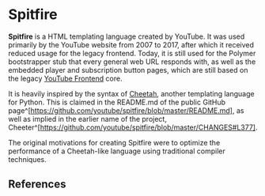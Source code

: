 # Spitfire

**Spitfire** is a HTML templating language created by YouTube. It was used primarily by the YouTube website from 2007 to 2017, after which it received reduced usage for the legacy frontend. Today, it is still used for the Polymer bootstrapper stub that every general web URL responds with, as well as the embedded player and subscription button pages, which are still based on the legacy [YouTube Frontend](#!/frontend/ytfe) core.

It is heavily inspired by the syntax of [Cheetah](https://cheetahtemplate.org/), another templating language for Python. This is claimed in the README.md of the public GitHub page^[https://github.com/youtube/spitfire/blob/master/README.md], as well as implied in the earlier name of the project, Cheeter^[https://github.com/youtube/spitfire/blob/master/CHANGES#L377].

The original motivations for creating Spitfire were to optimize the performance of a Cheetah-like language using traditional compiler techniques.

## References